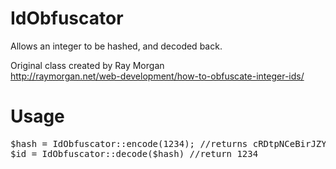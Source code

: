 IdObfuscator
============

Allows an integer to be hashed, and decoded back.

Original class created by Ray Morgan<br />
http://raymorgan.net/web-development/how-to-obfuscate-integer-ids/

Usage
============
<pre>$hash = IdObfuscator::encode(1234); //returns cRDtpNCeBirJZY$IuwhXSQ
$id = IdObfuscator::decode($hash) //return 1234</pre>
